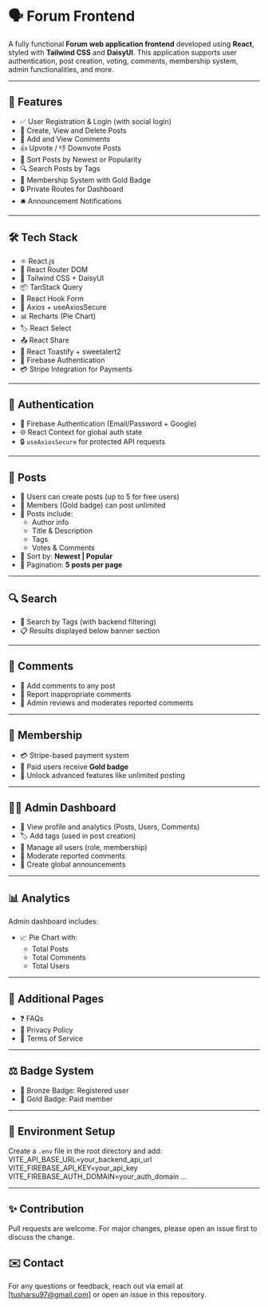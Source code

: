 # 🗣️ Forum Frontend

A fully functional **Forum web application frontend** developed using **React**, styled with **Tailwind CSS** and **DaisyUI**. This application supports user authentication, post creation, voting, comments, membership system, admin functionalities, and more.

---

## 🚀 Features

- ✅ User Registration & Login (with social login)
- 📝 Create, View and Delete Posts
- 💬 Add and View Comments
- 👍 Upvote / 👎 Downvote Posts
- 🔄 Sort Posts by Newest or Popularity
- 🔍 Search Posts by Tags
- 🏅 Membership System with Gold Badge
- 🔒 Private Routes for Dashboard
- 🛎️ Announcement Notifications

---

## 🛠️ Tech Stack

- ⚛️ React.js
- 🔁 React Router DOM
- 🎨 Tailwind CSS + DaisyUI
- 📦 TanStack Query
- 📝 React Hook Form
- 🔐 Axios + useAxiosSecure
- 📊 Recharts (Pie Chart)
- 🏷️ React Select
- 📤 React Share
- 🔔 React Toastify + sweetalert2
- 🔑 Firebase Authentication
- 💳 Stripe Integration for Payments

---

## 🔐 Authentication

- 🔑 Firebase Authentication (Email/Password + Google)
- 🌐 React Context for global auth state
- 🔒 `useAxiosSecure` for protected API requests

---

## 📝 Posts

- 🧑 Users can create posts (up to 5 for free users)
- 🏅 Members (Gold badge) can post unlimited
- 📌 Posts include:
  - Author info
  - Title & Description
  - Tags
  - Votes & Comments
- 🔄 Sort by: **Newest | Popular**
- 📄 Pagination: **5 posts per page**

---

## 🔍 Search

- 🔎 Search by Tags (with backend filtering)
- 📋 Results displayed below banner section

---

## 💬 Comments

- 📝 Add comments to any post
- 🚩 Report inappropriate comments
- 👮 Admin reviews and moderates reported comments

---

## 🚜 Membership

- 💳 Stripe-based payment system
- 🥇 Paid users receive **Gold badge**
- 🔐 Unlock advanced features like unlimited posting

---

## 👨‍💼 Admin Dashboard

- 👤 View profile and analytics (Posts, Users, Comments)
- 🏷️ Add tags (used in post creation)
- 👥 Manage all users (role, membership)
- 🚨 Moderate reported comments
- 📣 Create global announcements

---

## 📊 Analytics

Admin dashboard includes:

- 📈 Pie Chart with:
  - Total Posts
  - Total Comments
  - Total Users

---

## 📄 Additional Pages

- ❓ FAQs
- 📃 Privacy Policy
- 📜 Terms of Service

---

## ⚖️ Badge System

- 🥉 Bronze Badge: Registered user
- 🥇 Gold Badge: Paid member

---

## 📖 Environment Setup

Create a `.env` file in the root directory and add:
VITE_API_BASE_URL=your_backend_api_url
VITE_FIREBASE_API_KEY=your_api_key
VITE_FIREBASE_AUTH_DOMAIN=your_auth_domain
...

---

<!-- ## 🧪 Run Locally

```bash
git clone https://github.com/your-username/forum-frontend.git
cd forum-frontend
npm install
npm run dev

``` -->

## ✨ Contribution

Pull requests are welcome. For major changes, please open an issue first to discuss the change.

## ✉️ Contact

For any questions or feedback, reach out via email at [tusharsu97@gmail.com] or open an issue in this repository.
